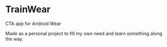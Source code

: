# TrainWear
CTA app for Android Wear

Made as a personal project to fill my own need and learn something along the way.
